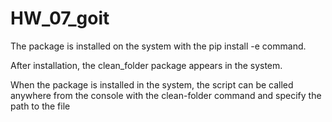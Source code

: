 # HW_07_goit
The package is installed on the system with the pip install -e command. 

After installation, the clean_folder package appears in the system.

When the package is installed in the system, the script can be called anywhere from the console with the clean-folder command and specify the path to the file 
